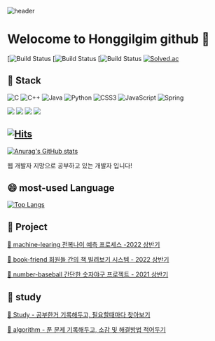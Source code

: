 ![header](https://capsule-render.vercel.app/api?type=waving&color=gradient&height=200&section=header&text=honggilgim&fontSize=70)

# Welocome to Honggilgim github 👋
[![Build Status](https://img.shields.io/github/followers/honggilgim?style=social) [![Build Status](https://img.shields.io/github/stars/honggilgim?style=social) [![Build Status]()
[![Solved.ac](http://mazassumnida.wtf/api/generate_badge?boj=ghdrlf0911@naver.com)](https://solved.ac/profile/ghdrlf0911@naver.com)

## 🔭 Stack 
![C](https://img.shields.io/badge/c-%2300599C.svg?style=for-the-badge&logo=c&logoColor=white) ![C++](https://img.shields.io/badge/c++-%2300599C.svg?style=for-the-badge&logo=c%2B%2B&logoColor=white) ![Java](https://img.shields.io/badge/java-%23ED8B00.svg?style=for-the-badge&logo=java&logoColor=white) ![Python](https://img.shields.io/badge/python-3670A0?style=for-the-badge&logo=python&logoColor=ffdd54) ![CSS3](https://img.shields.io/badge/css3-%231572B6.svg?style=for-the-badge&logo=css3&logoColor=white) ![JavaScript](https://img.shields.io/badge/javascript-%23323330.svg?style=for-the-badge&logo=javascript&logoColor=%23F7DF1E) ![Spring](https://img.shields.io/badge/spring-%236DB33F.svg?style=for-the-badge&logo=spring&logoColor=white) 

<img src="https://img.shields.io/badge/-mysql-A8B9CC?style=flat-square&logo=MySQL&logoColor=black"/> <img src="https://img.shields.io/badge/-vue-A8B9CC?style=flat-square&logo=Vue.js&logoColor=black"/> <img src="https://img.shields.io/badge/-colab-A8B9CC?style=flat-square&logo=Google Colab&logoColor=black"/> <img src="https://img.shields.io/badge/-php-A8B9CC?style=flat-square&logo=PHP&logoColor=black"/>


## [![Hits](https://hits.seeyoufarm.com/api/count/incr/badge.svg?url=https%3A%2F%2Fgithub.com%2Fhonggilgim%2Fhit-counter&count_bg=%2300EFD6&title_bg=%23555555&icon=&icon_color=%23E7E7E7&title=visited&edge_flat=true)](https://hits.seeyoufarm.com)
[![Anurag's GitHub stats](https://github-readme-stats.vercel.app/api?username=honggilgim)](https://github.com/anuraghazra/github-readme-stats)

 웹 개발자 지망으로 공부하고 있는 개발자 입니다!
 
 ## 😄 most-used Language
 
[![Top Langs](https://github-readme-stats.vercel.app/api/top-langs/?username=honggilgim&langs_count=8)](https://github.com/honggilgim/github-readme-stats) 

## 📁 Project

[📑 machine-learing 전복나이 예측 프로세스 -2022 상반기 ](https://github.com/honggilgim/machine_learning_with_colab)

[📑 book-friend 회원들 간의 책 빌려보기 시스템 - 2022 상반기](https://github.com/honggilgim/book-friend)

[📑 number-baseball 간단한 숫자야구 프로젝트 - 2021 상반기 ](https://github.com/honggilgim/project_baseball) 

## 📔 study

[📑 Study - 공부한거 기록해두고, 필요할때마다 찾아보기](https://github.com/honggilgim/study)

[📑 algorithm - 푼 문제 기록해두고, 소감 및 해결방법 적어두기](https://github.com/honggilgim/coding-test)
